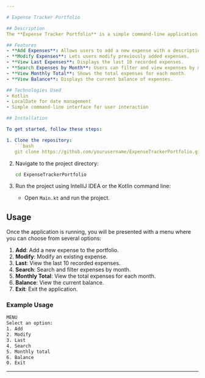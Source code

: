 ```yaml
---

# Expense Tracker Portfolio

## Description
The **Expense Tracker Portfolio** is a simple command-line application to help users track their personal expenses. Users can manage their finances by adding, modifying, viewing, and searching their expenses. The application simulates a basic expense management system, allowing users to keep track of their balance and expenditures over time.

## Features
- **Add Expenses**: Allows users to add a new expense with a description, amount, and date.
- **Modify Expenses**: Lets users modify previously added expenses.
- **View Last Expenses**: Displays the last 10 recorded expenses.
- **Search Expenses by Month**: Users can filter and view expenses by month.
- **View Monthly Total**: Shows the total expenses for each month.
- **View Balance**: Displays the current balance of expenses.

## Technologies Used
- Kotlin
- LocalDate for date management
- Simple command-line interface for user interaction

## Installation

To get started, follow these steps:

1. Clone the repository:
   ```bash
   git clone https://github.com/yourusername/ExpenseTrackerPortfolio.git
   ```

2. Navigate to the project directory:
   ```bash
   cd ExpenseTrackerPortfolio
   ```

3. Run the project using IntelliJ IDEA or the Kotlin command line:
   - Open `Main.kt` and run the project.

## Usage

Once the application is running, you will be presented with a menu where you can choose from several options:

1. **Add**: Add a new expense to the portfolio.
2. **Modify**: Modify an existing expense.
3. **Last**: View the last 10 recorded expenses.
4. **Search**: Search and filter expenses by month.
5. **Monthly Total**: View the total expenses for each month.
6. **Balance**: View the current balance.
0. **Exit**: Exit the application.

### Example Usage

```bash
MENU
Select an option:
1. Add
2. Modify
3. Last 
4. Search
5. Monthly total
6. Balance
0. Exit
```
---
```


